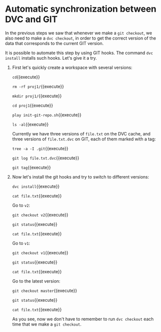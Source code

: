 # Automatic synchronization between DVC and GIT

In the previous steps we saw that whenever we make a `git checkout`,
we also need to make a `dvc checkout`, in order to get the correct
version of the data that corresponds to the current GIT version.

It is possible to automate this step by using GIT hooks. The command
`dvc install` installs such hooks. Let's give it a try.

1. First let's quickly create a workspace with several versions:

   `cd`{{execute}}
   
   `rm -rf proj1/`{{execute}}
   
   `mkdir proj1/`{{execute}}
   
   `cd proj1`{{execute}}
   
   `play init-git-repo.sh`{{execute}}
   
   `ls -al`{{execute}}
   
   Currently we have three versions of `file.txt` on the DVC cache,
   and three versions of `file.txt.dvc` on GIT, each of them marked
   with a tag:
   
   `tree -a -I .git`{{execute}}
   
   `git log file.txt.dvc`{{execute}}
   
   `git tag`{{execute}}
   
2. Now let's install the git hooks and try to switch to different
   versions:
   
   `dvc install`{{execute}}
   
   `cat file.txt`{{execute}}
   
   Go to `v2`:
   
   `git checkout v2`{{execute}}
   
   `git status`{{execute}}
   
   `cat file.txt`{{execute}}
   
   Go to `v1`:
   
   `git checkout v1`{{execute}}
   
   `git status`{{execute}}
   
   `cat file.txt`{{execute}}
   
   Go to the latest version:
   
   `git checkout master`{{execute}}
   
   `git status`{{execute}}
   
   `cat file.txt`{{execute}}
   
   As you see, now we don't have to remember to run `dvc checkout`
   each time that we make a `git checkout`.
   
